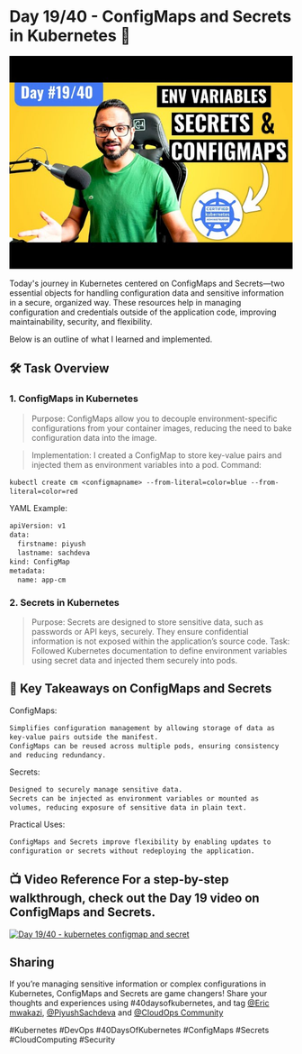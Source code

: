 # Day 19/40 - ConfigMaps and Secrets in Kubernetes 🔐

<img src='./assets/19.png'>

Today's journey in Kubernetes centered on ConfigMaps and Secrets—two essential objects for handling configuration data and sensitive information in a secure, organized way. These resources help in managing configuration and credentials outside of the application code, improving maintainability, security, and flexibility.

Below is an outline of what I learned and implemented.

## 🛠 Task Overview
### 1. ConfigMaps in Kubernetes

> Purpose: ConfigMaps allow you to decouple environment-specific configurations from your container images, reducing the need to bake configuration data into the image.

> Implementation: I created a ConfigMap to store key-value pairs and injected them as environment variables into a pod.
Command:
```
kubectl create cm <configmapname> --from-literal=color=blue --from-literal=color=red
```
YAML Example:
```
apiVersion: v1
data:
  firstname: piyush
  lastname: sachdeva
kind: ConfigMap
metadata:
  name: app-cm

```
### 2. Secrets in Kubernetes
> Purpose: Secrets are designed to store sensitive data, such as passwords or API keys, securely. They ensure confidential information is not exposed within the application’s source code.
Task: Followed Kubernetes documentation to define environment variables using secret data and injected them securely into pods.

## 📘 Key Takeaways on ConfigMaps and Secrets
ConfigMaps:

    Simplifies configuration management by allowing storage of data as key-value pairs outside the manifest.
    ConfigMaps can be reused across multiple pods, ensuring consistency and reducing redundancy.

Secrets:

    Designed to securely manage sensitive data.
    Secrets can be injected as environment variables or mounted as volumes, reducing exposure of sensitive data in plain text.

Practical Uses:

    ConfigMaps and Secrets improve flexibility by enabling updates to configuration or secrets without redeploying the application.

## 📺 Video Reference For a step-by-step walkthrough, check out the Day 19 video on ConfigMaps and Secrets.
[![Day 19/40 - kubernetes configmap and secret](https://img.youtube.com/vi/Q9fHJLSyd7Q/sddefault.jpg)](https://youtu.be/Q9fHJLSyd7Q)

## Sharing

If you’re managing sensitive information or complex configurations in Kubernetes, ConfigMaps and Secrets are game changers! Share your thoughts and experiences using #40daysofkubernetes, and tag [@Eric mwakazi](https://www.linkedin.com/in/eric-mwakazi), [@PiyushSachdeva](https://www.linkedin.com/in/piyush-sachdeva) and [@CloudOps Community](https://www.linkedin.com/company/thecloudopscomm)

#Kubernetes #DevOps #40DaysOfKubernetes #ConfigMaps #Secrets #CloudComputing #Security